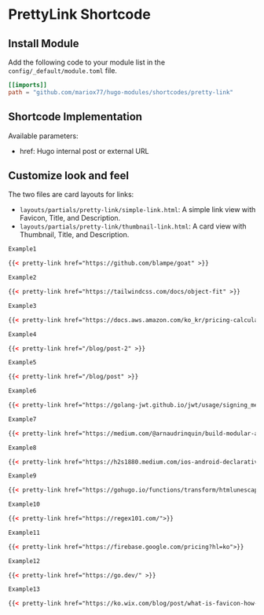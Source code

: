 # PrettyLink Shortcode

## Install Module

Add the following code to your module list in the `config/_default/module.toml` file.

```toml
[[imports]]
path = "github.com/mariox77/hugo-modules/shortcodes/pretty-link"
```

## Shortcode Implementation

Available parameters:

- href: Hugo internal post or external URL

## Customize look and feel

The two files are card layouts for links:

- `layouts/partials/pretty-link/simple-link.html`: A simple link view with Favicon, Title, and Description.
- `layouts/partials/pretty-link/thumbnail-link.html`: A card view with Thumbnail, Title, and Description.

```html
Example1

{{< pretty-link href="https://github.com/blampe/goat" >}}

Example2

{{< pretty-link href="https://tailwindcss.com/docs/object-fit" >}}

Example3

{{< pretty-link href="https://docs.aws.amazon.com/ko_kr/pricing-calculator/latest/userguide/what-is-pricing-calculator.html" >}}

Example4

{{< pretty-link href="/blog/post-2" >}}

Example5

{{< pretty-link href="/blog/post" >}}

Example6

{{< pretty-link href="https://golang-jwt.github.io/jwt/usage/signing_methods/#signing-methods-and-key-types" >}}

Example7

{{< pretty-link href="https://medium.com/@arnaudrinquin/build-modular-application-with-npm-local-modules-dfc5ff047bcc" >}}

Example8

{{< pretty-link href="https://h2s1880.medium.com/ios-android-declarative-ui-programming-%EB%B0%A9%EC%8B%9D%EC%9D%B4-%EA%B0%80%EC%A0%B8%EC%98%A8-%EB%B3%80%ED%99%94%EB%93%A4-f61896275110" >}}

Example9

{{< pretty-link href="https://gohugo.io/functions/transform/htmlunescape/" >}}

Example10

{{< pretty-link href="https://regex101.com/">}}

Example11

{{< pretty-link href="https://firebase.google.com/pricing?hl=ko">}}

Example12

{{< pretty-link href="https://go.dev/" >}}

Example13

{{< pretty-link href="https://ko.wix.com/blog/post/what-is-favicon-how-to-make" >}}
```
